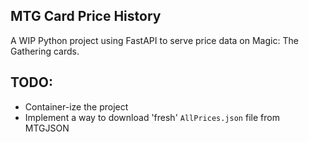 ## MTG Card Price History

A WIP Python project using FastAPI to serve price data on Magic: The Gathering cards.


## TODO:

- Container-ize the project
- Implement a way to download 'fresh' ``AllPrices.json`` file from MTGJSON
